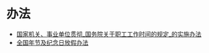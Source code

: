 <!-- ex_nonav -->
# 办法

* [国家机关、事业单位贯彻_国务院关于职工工作时间的规定_的实施办法](国家机关、事业单位贯彻_国务院关于职工工作时间的规定_的实施办法.md)
* [全国年节及纪念日放假办法](全国年节及纪念日放假办法.md)
